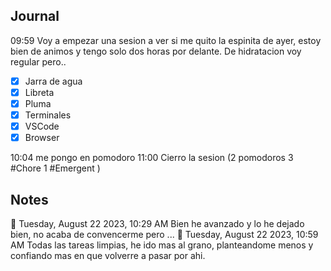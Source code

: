
## Journal
09:59 Voy a empezar una sesion a ver si me quito la espinita de ayer, estoy bien de animos y tengo solo dos horas por delante.
De hidratacion voy regular pero..
- [x] Jarra de agua
- [x] Libreta
- [x] Pluma
- [x] Terminales
- [x] VSCode
- [x] Browser

10:04 me pongo en pomodoro
11:00 Cierro la sesion (2 pomodoros 3 #Chore  1 #Emergent )


## Notes

🍅 Tuesday, August 22 2023, 10:29 AM
Bien he avanzado y lo he dejado bien, no acaba de convencerme pero ...
🍅 Tuesday, August 22 2023, 10:59 AM
Todas las tareas limpias, he ido mas al grano, planteandome menos y confiando mas en que volverre a pasar por ahi.